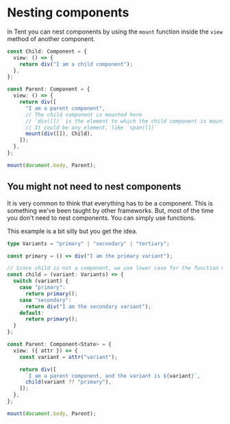 # Nesting components

In Tent you can nest components by using the `mount` function inside the `view` method of another component.

```typescript
const Child: Component = {
  view: () => {
    return div("I am a child component");
  },
};

const Parent: Component = {
  view: () => {
    return div([
      "I am a parent component",
      // The child component is mounted here
      // `div([])` is the element to which the child component is mounted.
      // It could be any element, like `span([])`
      mount(div([]), Child),
    ]);
  },
};

mount(document.body, Parent);
```

## You might not need to nest components

It is very common to think that everything has to be a component. This is something we've been taught by other frameworks. But, most of the time you don't need to nest components. You can simply use functions.

This example is a bit silly but you get the idea.

```typescript
type Variants = "primary" | "secondary" | "tertiary";

const primary = () => div("I am the primary variant");

// Since child is not a component, we use lower case for the function name
const child = (variant: Variants) => {
  switch (variant) {
    case "primary":
      return primary();
    case "secondary":
      return div("I am the secondary variant");
    default:
      return primary();
  }
};

const Parent: Component<State> = {
  view: ({ attr }) => {
    const variant = attr("variant");

    return div([
      `I am a parent component, and the variant is ${variant}`,
      child(variant ?? "primary"),
    ]);
  },
};

mount(document.body, Parent);
```
